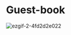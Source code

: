 # Guest-book

![ezgif-2-4fd2d2e022](https://user-images.githubusercontent.com/87694150/160662908-890703a8-0e4c-4269-b969-3d63d2a31bcc.gif)
